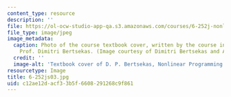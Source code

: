 ```yaml
---
content_type: resource
description: ''
file: https://ol-ocw-studio-app-qa.s3.amazonaws.com/courses/6-252j-nonlinear-programming-spring-2003/c12ae12dacf33b5f6608291268c9f861_6-252js03.jpg
file_type: image/jpeg
image_metadata:
  caption: Photo of the course textbook cover, written by the course instruction,
    Prof. Dimitri Bertsekas. (Image courtesy of Dimitri Bertsekas and Athena Scientific.)
  credit: ''
  image-alt: 'Textbook cover of D. P. Bertsekas, Nonlinear Programming: 2nd Edition.'
resourcetype: Image
title: 6-252js03.jpg
uid: c12ae12d-acf3-3b5f-6608-291268c9f861
---
```

